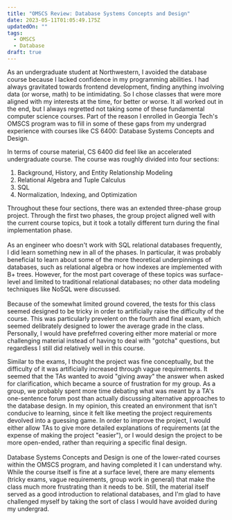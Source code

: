 ```yaml
---
title: "OMSCS Review: Database Systems Concepts and Design"
date: 2023-05-11T01:05:49.175Z
updatedOn: ""
tags:
  - OMSCS
  - Database
draft: true
---
```

As an undergraduate student at Northwestern, I avoided the database course because I lacked confidence in my programming abilities. I had always gravitated towards frontend development, finding anything involving data (or worse, math) to be intimidating. So I chose classes that were more aligned with my interests at the time, for better or worse. It all worked out in the end, but I always regretted not taking some of these fundamental computer science courses. Part of the reason I enrolled in Georgia Tech's OMSCS program was to fill in some of these gaps from my undergrad experience with courses like CS 6400: Database Systems Concepts and Design.

In terms of course material, CS 6400 did feel like an accelerated undergraduate course. The course was roughly divided into four sections:

1. Background, History, and Entity Relationship Modeling
2. Relational Algebra and Tuple Calculus
3. SQL
4. Normalization, Indexing, and Optimization

Throughout these four sections, there was an extended three-phase group project. Through the first two phases, the group project aligned well with the current course topics, but it took a totally different turn during the final implementation phase.\
\
As an engineer who doesn't work with SQL relational databases frequently, I did learn something new in all of the phases. In particular, it was probably beneficial to learn about some of the more theoretical underpinnings of databases, such as relational algebra or how indexes are implemented with B+ trees. However, for the most part coverage of these topics was surface-level and limited to traditional relational databases; no other data modeling techniques like NoSQL were discussed. \
\
Because of the somewhat limited ground covered, the tests for this class seemed designed to be tricky in order to artificially raise the difficulty of the course. This was particularly prevelent on the fourth and final exam, which seemed delibrately designed to lower the average grade in the class. Personally, I would have prefefrred covering either more material or more challenging material instead of having to deal with "gotcha" questions, but regardless I still did relatively well in this course.

Similar to the exams, I thought the project was fine conceptually, but the difficulty of it was artificially increased through vague requirements. It seemed that the TAs wanted to avoid "giving away" the answer when asked for clarification, which became a source of frustration for my group. As a group, we probably spent more time debating what was meant by a TA's one-sentence forum post than actually discussing alternative approaches to the database design. In my opinion, this created an environment that isn't conducive to learning, since it felt like meeting the project requirements devolved into a guessing game. In order to improve the project, I would either allow TAs to give more detailed explanations of requirements (at the expense of making the project "easier"), or I would design the project to be more open-ended, rather than requiring a specific final design.\
\
Database Systems Concepts and Design is one of the lower-rated courses within the OMSCS program, and having completed it I can understand why. While the course itself is fine at a surface level, there are many elements (tricky exams, vague requirements, group work in general) that make the class much more frustrating than it needs to be. Still, the material itself served as a good introduction to relational databases, and I'm glad to have challenged myself by taking the sort of class I would have avoided during my undergrad.